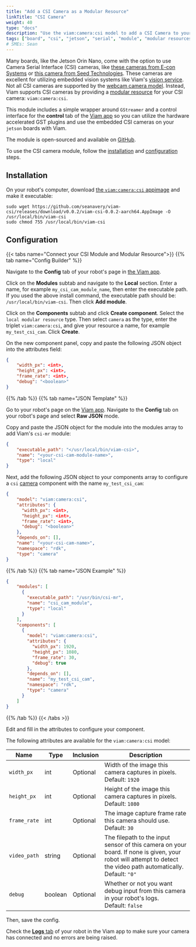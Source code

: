 ```yaml
---
title: "Add a CSI Camera as a Modular Resource"
linkTitle: "CSI Camera"
weight: 40
type: "docs"
description: "Use the viam:camera:csi model to add a CSI Camera to your robot."
tags: ["board", "csi", "jetson", "serial", "module", "modular resources", "Python", "python SDK", "nvidia", "jetson orin", "jetson orin nano", "nano", "camera"]
# SMEs: Sean
---
```


Many boards, like the Jetson Orin Nano, come with the option to use Camera Serial Interface (CSI) cameras, like [these cameras from E-con Systems](https://www.e-consystems.com/nvidia-jetson-agx-orin-cameras.asp) or [this camera from Seed Technologies](https://www.digikey.com/en/products/detail/seeed-technology-co.,-ltd/114992263/12396924).
These cameras are excellent for utilizing embedded vision systems like Viam's [vision service](/services/vision/).
Not all CSI cameras are supported by the [webcam camera model](/components/camera/webcam/).
Instead, Viam supports CSI cameras by providing a [modular resource](/extend/modular-resources/) for your CSI camera: `viam:camera:csi`.

This module includes a simple wrapper around `GStreamer` and a control interface for the **control** tab of the [Viam app](https://app.viam.com) so you can utilize the hardware accelerated GST plugins and use the embedded CSI cameras on your `jetson` boards with Viam.

The module is open-sourced and available on [GitHub](https://github.com/seanavery/viam-csi).

To use the CSI camera module, follow the [installation](#installation) and [configuration](#configuration) steps.

## Installation

On your robot's computer, download [the `viam:camera:csi` appimage](https://github.com/seanavery/viam-csi) and make it executable:

``` {class="command-line" data-prompt="$"}
sudo wget https://github.com/seanavery/viam-csi/releases/download/v0.0.2/viam-csi-0.0.2-aarch64.AppImage -O /usr/local/bin/viam-csi
sudo chmod 755 /usr/local/bin/viam-csi
```

## Configuration

{{< tabs name="Connect your CSI Module and Modular Resource">}}
{{% tab name="Config Builder" %}}

Navigate to the **Config** tab of your robot's page in [the Viam app](https://app.viam.com).

Click on the **Modules** subtab and navigate to the **Local** section.
Enter a name, for example `my_csi_cam_module_name`, then enter the executable path.
If you used the above install command, the executable path should be: `/usr/local/bin/viam-csi`.
Then click **Add module**.

Click on the **Components** subtab and click **Create component**.
Select the `local modular resource` type.
Then select `camera` as the type, enter the triplet `viam:camera:csi`, and give your resource a name, for example `my_test_csi_cam`.
Click **Create**.

On the new component panel, copy and paste the following JSON object into the attributes field:

```json
{
    "width_px": <int>,
    "height_px": <int>,
    "frame_rate": <int>,
    "debug": "<boolean>"
}
```

{{% /tab %}}
{{% tab name="JSON Template" %}}

Go to your robot's page on the [Viam app](https://app.viam.com/).
Navigate to the **Config** tab on your robot's page and select **Raw JSON** mode.

Copy and paste the JSON object for the module into the modules array to add Viam's `csi-mr` module:

```json
{
    "executable_path": "</usr/local/bin/viam-csi>",
    "name": "<your-csi-cam-module-name>",
    "type": "local"
}
```

Next, add the following JSON object to your components array to configure a `csi` [camera](/components/camera/) component with the name `my_test_csi_cam`:

```json {class="line-numbers linkable-line-numbers"}
{
    "model": "viam:camera:csi",
    "attributes": {
      "width_px": <int>,
      "height_px": <int>,
      "frame_rate": <int>,
      "debug": "<boolean>"
    },
    "depends_on": [],
    "name": "<your-csi-cam-name>",
    "namespace": "rdk",
    "type": "camera"
}
```

{{% /tab %}}
{{% tab name="JSON Example" %}}

```json {class="line-numbers linkable-line-numbers"}
{
    "modules": [
      {
        "executable_path": "/usr/bin/csi-mr",
        "name": "csi_cam_module",
        "type": "local"
      }
    ],
    "components": [
      {
        "model": "viam:camera:csi",
        "attributes": {
          "width_px": 1920,
          "height_px": 1080,
          "frame_rate": 30,
          "debug": true
        },
        "depends_on": [],
        "name": "my_test_csi_cam",
        "namespace": "rdk",
        "type": "camera"
      }
    ]
}
```

{{% /tab %}}
{{< /tabs >}}

Edit and fill in the attributes to configure your component.

The following attributes are available for the `viam:camera:csi` model:

| Name | Type | Inclusion | Description |
| ---- | ---- | --------- | ----------- |
| `width_px` | int | Optional | Width of the image this camera captures in pixels. <br> Default: `1920` |
| `height_px` | int | Optional | Height of the image this camera captures in pixels. <br> Default: `1080` |
| `frame_rate` | int | Optional | The image capture frame rate this camera should use. <br> Default: `30` |
| `video_path` | string | Optional | The filepath to the input sensor of this camera on your board. If none is given, your robot will attempt to detect the video path automatically. <br> Default: `"0"` </br>  |
| `debug` | boolean | Optional | Whether or not you want debug input from this camera in your robot's logs. <br> Default: `false` |

Then, save the config.

Check the [**Logs** tab](/program/debug/) of your robot in the Viam app to make sure your camera has connected and no errors are being raised.
